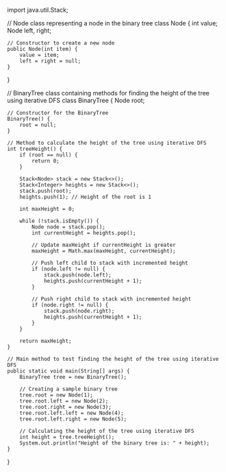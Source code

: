 import java.util.Stack;

// Node class representing a node in the binary tree
class Node {
    int value;
    Node left, right;

    // Constructor to create a new node
    public Node(int item) {
        value = item;
        left = right = null;
    }
}

// BinaryTree class containing methods for finding the height of the tree using iterative DFS
class BinaryTree {
    Node root;

    // Constructor for the BinaryTree
    BinaryTree() {
        root = null;
    }

    // Method to calculate the height of the tree using iterative DFS
    int treeHeight() {
        if (root == null) {
            return 0;
        }

        Stack<Node> stack = new Stack<>();
        Stack<Integer> heights = new Stack<>();
        stack.push(root);
        heights.push(1); // Height of the root is 1

        int maxHeight = 0;

        while (!stack.isEmpty()) {
            Node node = stack.pop();
            int currentHeight = heights.pop();

            // Update maxHeight if currentHeight is greater
            maxHeight = Math.max(maxHeight, currentHeight);

            // Push left child to stack with incremented height
            if (node.left != null) {
                stack.push(node.left);
                heights.push(currentHeight + 1);
            }

            // Push right child to stack with incremented height
            if (node.right != null) {
                stack.push(node.right);
                heights.push(currentHeight + 1);
            }
        }

        return maxHeight;
    }

    // Main method to test finding the height of the tree using iterative DFS
    public static void main(String[] args) {
        BinaryTree tree = new BinaryTree();

        // Creating a sample binary tree
        tree.root = new Node(1);
        tree.root.left = new Node(2);
        tree.root.right = new Node(3);
        tree.root.left.left = new Node(4);
        tree.root.left.right = new Node(5);

        // Calculating the height of the tree using iterative DFS
        int height = tree.treeHeight();
        System.out.println("Height of the binary tree is: " + height);
    }
}
